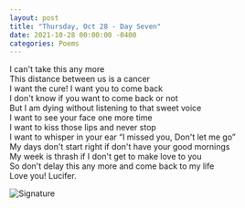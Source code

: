 ```yaml
---
layout: post
title: "Thursday, Oct 28 - Day Seven"
date: 2021-10-28 00:00:00 -0400
categories: Poems
---
```


I can't take this any more <br>
This distance between us is a cancer <br>
I want the cure! I want you to come back <br>
I don't know if you want to come back or not <br>
But I am dying without listening to that sweet voice  <br>
I want to see your face one more time <br>
I want to kiss those lips and never stop <br>
I want to whisper in your ear “I missed you, Don't let me go” <br>
My days don't start right if don't have your good mornings <br>
My week is thrash if I don't get to make love to you <br>
So don't delay this any more and come back to my life <br>
Love you! Lucifer. <br>

![Signature](https://robertalberto.com/ttdlmr.png)
